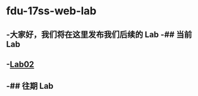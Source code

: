 # fdu-17ss-web-lab
-大家好，我们将在这里发布我们后续的 Lab 
-## 当前 Lab 
- 
-[Lab02](./requirements/Lab02.md) 
- 
-## 往期 Lab 
---
